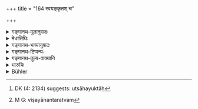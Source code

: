 +++
title = "164 स्वयङ्कृतश् च"

+++

<details><summary>गङ्गानथ-मूलानुवादः</summary>

War has been declared to be of two kinds:—(1) that which is waged, in season or out of season, by oneself, for his own purpose, and (2) that which is waged on some wrong done to an ally.—(164)
</details>

<details><summary>मेधातिथिः</summary>

**स्वयं** विग्रहस्य कालो यदावश्यं स्वबलेनोत्सहते परं कर्षयितुम्, उत्साहयुक्तः[^२१२] प्रकृतयः संहता विवृद्धाश् च स्वकर्मकृष्यादिफलसंपन्नाः, परस्यैतान्य् अपहरिष्यन्ति कर्माणि, क्षीणलब्धप्रकृतिः परः, शक्यास् तत्प्रकृतय उपजापेनात्मीयाः कर्तुम्, स स्वयं विग्रहस्य **कालः** । **अकाल** एतद् विपरीतः । तत्रापि **विग्रहो मित्रस्यापकृते** । यदि शत्रुणा तदीयं मित्रम् अपकृतम्, तदा तद् विचिन्त्य **अकाले** ऽपि विग्रहः कर्तव्यः । यद्य् अपि स्वयम् अपि शत्रोर् अनन्तरं मित्रं भवति, तथापि तेन मित्रेण सहायेन शक्यः शत्रुर् अपबाधितुम् । शत्रोर् अनन्तरं मित्रं भवति शत्रोस् तु शत्रुर् विषयानन्तरम्[^२१३] । 


[^२१३]:
     M G: viṣayānantaratvam


[^२१२]:
     DK (4: 2134) suggests: utsāhayuktāḥ

- पाट्ःअन्तरं "मित्रेण चैवापक्र्ते" । तेन यद्य् असौ बाधितो भवति, तदाकाले ऽपि विग्रहः कार्यः । 

- एतद् विग्रहस्य द्वैविध्यं स्वकार्यार्थं मित्रकार्यार्थं च । अथ वात्मनो ऽभ्युच्छ्रयाद् एकः प्रकारः, मित्रेणापकृते व्यसनिनि तत्रैव द्वितीयः ॥ ७.१६४ ॥
</details>

<details><summary>गङ्गानथ-भाष्यानुवादः</summary>

The ‘season’ for the king himself declaring war is that time when he is
full of confidence in his own strength and is imbued with courage for
reducing his enemy, when his subjects are united and prosperous, fully
endowed with the rewards of agriculture and other kinds of business, and
ready to deprive the enemy of all this business,—and when the enemy’s
subjects are in reduced circumstances and covetous, and as such easily
capable of being alienated from him and won over to the other side,—this
is the ‘season’ for war to be waged by the king himself. And it is ‘out
of season’ when conditions are the reverse of this.

Further, war is also waged, by reason of some wrong inflicted on one’s
ally. If the enemy has done some injury to his ally, then, taking this
into consideration, the king shall wage war, even though it be out of
season. Though he himself may be an ally of the injured king only in the
sense that he is the neighbour of the king who has inflicted the wrong
(and from whom he himself might expert an attack), yet, with the help of
the ally (whose injury he is going to avenge) he would be able to check
that enemy. It is true that the enemy’s neighbour is his ally; but the
enemy’s enemy has his realm further removed.

Another reading is ‘*mitreṇa caivāpdkṛte*’; which means that if the king
happens to be attacked by his ally, he may wage this war even out of
season.

The two kinds of war thus are—(l) that waged for one’s own sake, and (2)
that waged for the sake of the ally; or one kind of war is that which is
prompted by one’s own prosperity, and another kind is that which is
waged when one has been wronged by his ally and is on that account, in
trouble.—(164)
</details>

<details><summary>गङ्गानथ-टिप्पन्यः</summary>

‘*Akāle*’—This is taken by Medhātithi with the second clause and by
Govindarāja with the first.

This verse is quoted in *Vīramitrodaya* (Rājanīti, p. 325) to the effect
that ‘war’ is of two kinds—(1) That undertaken for some special purpose
of one’s own—this being done either in the proper season, such as during
the months of November or December, or even out of season; and (2) that
undertaken for helping an ally who has been attacked by an enemy.
</details>

<details><summary>गङ्गानथ-तुल्य-वाक्यानि</summary>

*Kāmandaka* (10.16-19).—‘Hostilities are of five kinds—(1) produced by
rivalry, (2) caused by dispute about lands, (3) caused by women, (4)
caused by irresponsible spies, (5) caused by some transgression on the
part of one party... Men recognise only two kinds: Hereditary and that
caused by some transgression.’
</details>

<details><summary>भारुचिः</summary>

यदायम् उत्सहते स्वशक्त्या परं जेतुं तदा **स्वयंक्र्तो** **विग्रहः** । **अकाले** ऽप्य् उच्चयापेक्षया । यस्य परस्यामित्रस् तद्विजिगीषोर् मित्रम् । तेन यदा परस्यापक्रियते तद्विजिगिषोर् **मित्रेणापकृते** व्यसनिनि परे विपरीतो विग्रहः । सत्सु विग्रहकारणेषु तत्र यद्य् आसनं यदि यानं सर्वदा **द्विविधो विग्रहः** ॥ ७.१६४ ॥
</details>

<details><summary>Bühler</summary>

164	War is declared to be of two kinds, (viz.) that which is undertaken in season or out of season, by oneself and for one's own purposes, and (that waged to avenge) an injury done to a friend.
</details>
